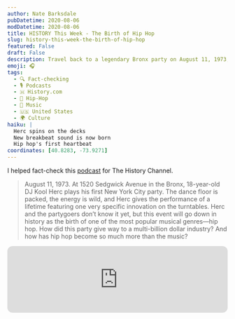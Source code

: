 ```yaml
---
author: Nate Barksdale
pubDatetime: 2020-08-06
modDatetime: 2020-08-06
title: HISTORY This Week - The Birth of Hip Hop
slug: history-this-week-the-birth-of-hip-hop
featured: False
draft: False
description: Travel back to a legendary Bronx party on August 11, 1973, where DJ Kool Herc's innovative performance ignites the birth of hip hop culture.
emoji: 🎧
tags:
  - 🔍 Fact-checking
  - 🎙️ Podcasts
  - 🇭 History.com
  - 🎤 Hip-Hop
  - 🎵 Music
  - 🇺🇸 United States
  - 🌍 Culture
haiku: |
  Herc spins on the decks
  New breakbeat sound is now born
  Hip hop's first heartbeat
coordinates: [40.8283, -73.9271]
---
```


I helped fact-check this [podcast](https://open.spotify.com/episode/3R2sxKGNttIn8ENpDFDzMx?si=VczgcghbT8yblKgVANu3YQ) for The History Channel.

> August 11, 1973. At 1520 Sedgwick Avenue in the Bronx, 18-year-old DJ Kool Herc plays his first New York City party. The dance floor is packed, the energy is wild, and Herc gives the performance of a lifetime featuring one very specific innovation on the turntables. Herc and the partygoers don’t know it yet, but this event will go down in history as the birth of one of the most popular musical genres—hip hop. How did this party give way to a multi-billion dollar industry? And how has hip hop become so much more than the music?

<iframe style="border-radius:12px" src="https://open.spotify.com/embed/episode/3R2sxKGNttIn8ENpDFDzMx?utm_source=generator" width="100%" height="152" frameBorder="0" allowfullscreen="" allow="autoplay; clipboard-write; encrypted-media; fullscreen; picture-in-picture" loading="lazy"></iframe>
